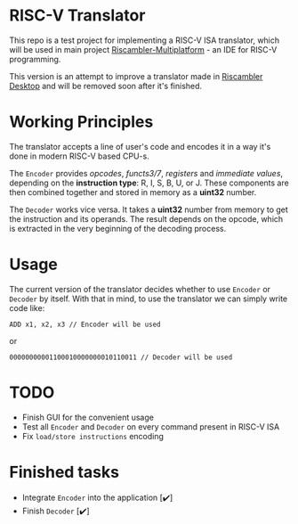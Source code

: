 # RISC-V Translator
This repo is a test project for implementing a RISC-V ISA translator, which will be used in main project [Riscambler-Multiplatform](https://github.com/alchal17/Riscambler-Multiplatform) - an IDE for RISC-V programming.

This version is an attempt to improve a translator made in [Riscambler Desktop](https://github.com/alchal17/Riscambler-Desktop) and will be removed soon after it's finished.

# Working Principles
The translator accepts a line of user's code and encodes it in a way it's done in modern RISC-V based CPU-s.

The `Encoder` provides *opcodes*, *functs3/7*, *registers* and *immediate values*, depending on the **instruction type**: R, I, S, B, U, or J. These components are then combined together and stored in memory as a **uint32** number.

The `Decoder` works vice versa. It takes a **uint32** number from memory to get the instruction and its operands. The result depends on the opcode, which is extracted in the very beginning of the decoding process.

# Usage
The current version of the translator decides whether to use `Encoder` or `Decoder`
by itself. With that in mind, to use the translator we can simply write code like:
```
ADD x1, x2, x3 // Encoder will be used
```
or
```
00000000001100010000000010110011 // Decoder will be used
```

# TODO
- Finish GUI for the convenient usage
- Test all `Encoder` and `Decoder` on every command present in RISC-V ISA
- Fix `load/store instructions` encoding

# Finished tasks
- Integrate `Encoder` into the application [✔️]
- Finish `Decoder` [✔️]